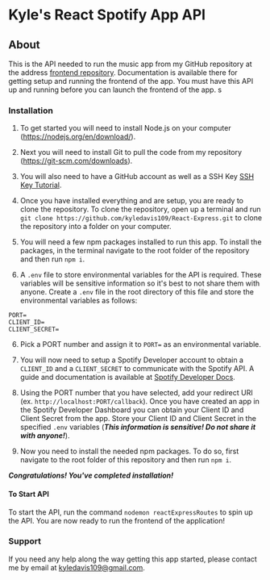 # Kyle's React Spotify App API

## About

This is the API needed to run the music app from my GitHub repository at the address [frontend repository](https://github.com/kyledavis109/React-Music-Project). Documentation is available there for getting setup and running the frontend of the app. You must have this API up and running before you can launch the frontend of the app.
s
### Installation

1. To get started you will need to install Node.js on your computer (https://nodejs.org/en/download/).

2. Next you will need to install Git to pull the code from my repository (https://git-scm.com/downloads).

3. You will also need to have a GitHub account as well as a SSH Key [SSH Key Tutorial](https://docs.github.com/en/authentication/connecting-to-github-with-ssh/generating-a-new-ssh-key-and-adding-it-to-the-ssh-agent).

4. Once you have installed everything and are setup, you are ready to clone the repository. To clone the repository, open up a terminal and run `git clone https://github.com/kyledavis109/React-Express.git` to clone the repository into a folder on your computer.

5. You will need a few npm packages installed to run this app. To install the packages, in the terminal navigate to the root folder of the repository and then run `npm i`.

6. A `.env` file to store environmental variables for the API is required. These variables will be sensitive information so it's best to not share them with anyone. Create a `.env` file in the root directory of this file and store the environmental variables as follows:

 ```
PORT=
CLIENT_ID=
CLIENT_SECRET=
```

6. Pick a PORT number and assign it to `PORT=` as an environmental variable.

7. You will now need to setup a Spotify Developer account to obtain a `CLIENT_ID` and a `CLIENT_SECRET` to communicate with the Spotify API. A guide and documentation is available at [Spotify Developer Docs](https://developer.spotify.com/documentation/web-api/quick-start/).

8. Using the PORT number that you have selected, add your redirect URI (ex. `http://localhost:PORT/callback`). Once you have created an app in the Spotify Developer Dashboard you can obtain your Client ID and Client Secret from the app. Store your Client ID and Client Secret in the specified `.env` variables (***This information is sensitive! Do not share it with anyone!***).

9. Now you need to install the needed npm packages. To do so, first navigate to the root folder of this repository and then run `npm i`.

***Congratulations! You've completed installation!***

#### To Start API
 To start the API, run the command `nodemon reactExpressRoutes` to spin up the API. You are now ready to run the frontend of the application!

### Support

If you need any help along the way getting this app started, please contact me by email at kyledavis109@gmail.com.